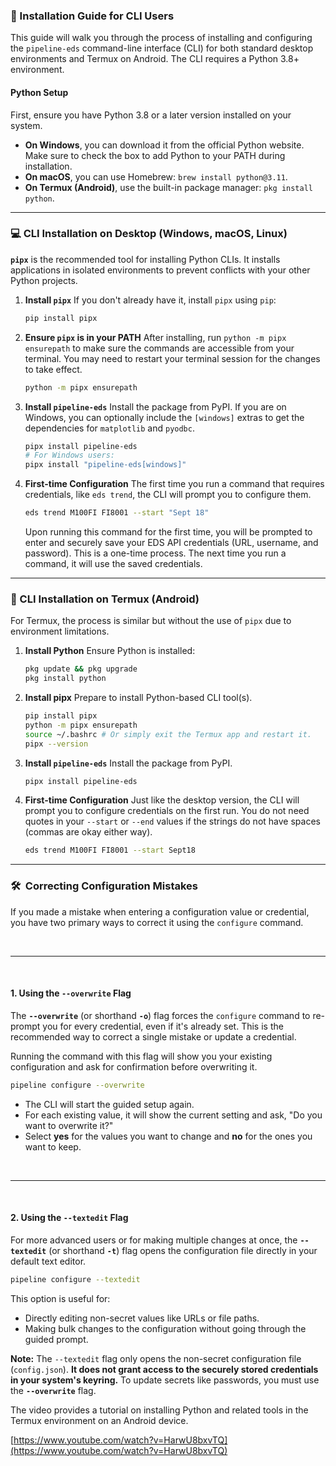 ### 🚀 Installation Guide for CLI Users

This guide will walk you through the process of installing and configuring the `pipeline-eds` command-line interface (CLI) for both standard desktop environments and Termux on Android. The CLI requires a Python 3.8+ environment.

#### **Python Setup**

First, ensure you have Python 3.8 or a later version installed on your system.

  * **On Windows**, you can download it from the official Python website. Make sure to check the box to add Python to your PATH during installation.
  * **On macOS**, you can use Homebrew: `brew install python@3.11`.
  * **On Termux (Android)**, use the built-in package manager: `pkg install python`.

-----

### 💻 CLI Installation on Desktop (Windows, macOS, Linux)

**`pipx`** is the recommended tool for installing Python CLIs. It installs applications in isolated environments to prevent conflicts with your other Python projects.

1.  **Install `pipx`**
    If you don't already have it, install `pipx` using `pip`:
    ```bash
    pip install pipx
    ```
2.  **Ensure `pipx` is in your PATH**
    After installing, run `python -m pipx ensurepath` to make sure the commands are accessible from your terminal. You may need to restart your terminal session for the changes to take effect.
    ```bash
	python -m pipx ensurepath
    ```
3.  **Install `pipeline-eds`**
    Install the package from PyPI. If you are on Windows, you can optionally include the `[windows]` extras to get the dependencies for `matplotlib` and `pyodbc`.
    ```bash
    pipx install pipeline-eds
    # For Windows users:
    pipx install "pipeline-eds[windows]"
    ```
4.  **First-time Configuration**
    The first time you run a command that requires credentials, like `eds trend`, the CLI will prompt you to configure them.
    ```bash
    eds trend M100FI FI8001 --start "Sept 18"
    ```
    Upon running this command for the first time, you will be prompted to enter and securely save your EDS API credentials (URL, username, and password). This is a one-time process. The next time you run a command, it will use the saved credentials.

-----

### 📱 CLI Installation on Termux (Android)

For Termux, the process is similar but without the use of `pipx` due to environment limitations.

1.  **Install Python**
    Ensure Python is installed:
    ```bash
	pkg update && pkg upgrade
    pkg install python
    ```
2.  **Install pipx**
    Prepare to install Python-based CLI tool(s).
    ```bash
    pip install pipx
	python -m pipx ensurepath
	source ~/.bashrc # Or simply exit the Termux app and restart it.
	pipx --version
    ```
3.  **Install `pipeline-eds`**
    Install the package from PyPI.
    ```bash
    pipx install pipeline-eds
	```
4.  **First-time Configuration**
    Just like the desktop version, the CLI will prompt you to configure credentials on the first run. You do not need quotes in your `--start` or `--end` values if the strings do not have spaces (commas are okay either way).
    ```bash
    eds trend M100FI FI8001 --start Sept18
    ```

---

### 🛠 ️ Correcting Configuration Mistakes

If you made a mistake when entering a configuration value or credential, you have two primary ways to correct it using the `configure` command.

<br>
<hr>
<br>

#### **1. Using the `--overwrite` Flag**

The **`--overwrite`** (or shorthand **`-o`**) flag forces the `configure` command to re-prompt you for every credential, even if it's already set. This is the recommended way to correct a single mistake or update a credential.

Running the command with this flag will show you your existing configuration and ask for confirmation before overwriting it.

```bash
pipeline configure --overwrite
```

  * The CLI will start the guided setup again.
  * For each existing value, it will show the current setting and ask, "Do you want to overwrite it?"
  * Select **yes** for the values you want to change and **no** for the ones you want to keep.

<br>
<hr>
<br>

#### **2. Using the `--textedit` Flag**

For more advanced users or for making multiple changes at once, the **`--textedit`** (or shorthand **`-t`**) flag opens the configuration file directly in your default text editor.

```bash
pipeline configure --textedit
```

This option is useful for:

  * Directly editing non-secret values like URLs or file paths.
  * Making bulk changes to the configuration without going through the guided prompt.

**Note:** The `--textedit` flag only opens the non-secret configuration file (`config.json`). **It does not grant access to the securely stored credentials in your system's keyring.** To update secrets like passwords, you must use the **`--overwrite`** flag.

The video provides a tutorial on installing Python and related tools in the Termux environment on an Android device.

[https://www.youtube.com/watch?v=HarwU8bxvTQ](https://www.youtube.com/watch?v=HarwU8bxvTQ)

